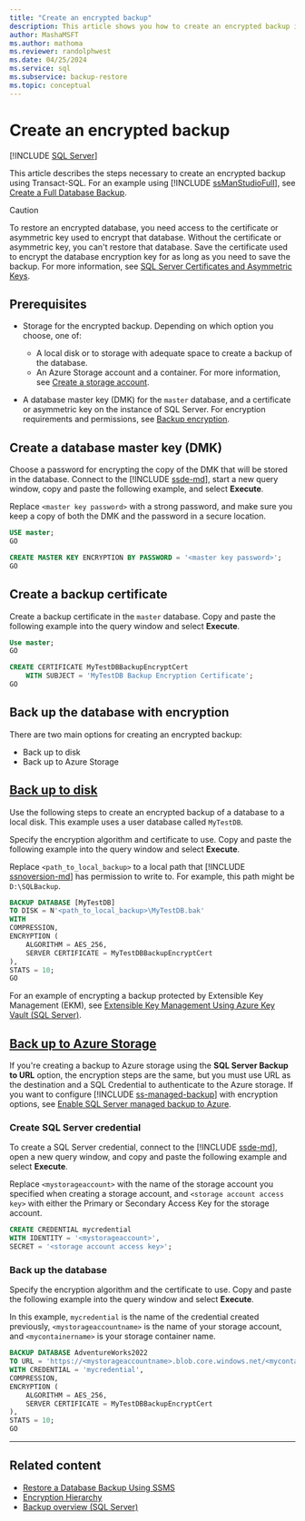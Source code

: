 ```yaml
---
title: "Create an encrypted backup"
description: This article shows you how to create an encrypted backup in SQL Server using Transact-SQL. You can back up to disk or to Azure Storage.
author: MashaMSFT
ms.author: mathoma
ms.reviewer: randolphwest
ms.date: 04/25/2024
ms.service: sql
ms.subservice: backup-restore
ms.topic: conceptual
---
```

# Create an encrypted backup

[!INCLUDE [SQL Server](../../includes/applies-to-version/sqlserver.md)]

This article describes the steps necessary to create an encrypted backup using Transact-SQL. For an example using [!INCLUDE [ssManStudioFull](../../includes/ssmanstudiofull-md.md)], see [Create a Full Database Backup](create-a-full-database-backup-sql-server.md).

> [!CAUTION]  
> To restore an encrypted database, you need access to the certificate or asymmetric key used to encrypt that database. Without the certificate or asymmetric key, you can't restore that database. Save the certificate used to encrypt the database encryption key for as long as you need to save the backup. For more information, see [SQL Server Certificates and Asymmetric Keys](../security/sql-server-certificates-and-asymmetric-keys.md).

## Prerequisites

- Storage for the encrypted backup. Depending on which option you choose, one of:

  - A local disk or to storage with adequate space to create a backup of the database.
  - An Azure Storage account and a container. For more information, see [Create a storage account](/azure/storage/common/storage-account-create).

- A database master key (DMK) for the `master` database, and a certificate or asymmetric key on the instance of SQL Server. For encryption requirements and permissions, see [Backup encryption](backup-encryption.md).

## Create a database master key (DMK)

Choose a password for encrypting the copy of the DMK that will be stored in the database. Connect to the [!INCLUDE [ssde-md](../../includes/ssde-md.md)], start a new query window, copy and paste the following example, and select **Execute**.

Replace `<master key password>` with a strong password, and make sure you keep a copy of both the DMK and the password in a secure location.

```sql
USE master;
GO

CREATE MASTER KEY ENCRYPTION BY PASSWORD = '<master key password>';
GO
```

## Create a backup certificate

Create a backup certificate in the `master` database. Copy and paste the following example into the query window and select **Execute**.

```sql
Use master;
GO

CREATE CERTIFICATE MyTestDBBackupEncryptCert
    WITH SUBJECT = 'MyTestDB Backup Encryption Certificate';
GO
```

## Back up the database with encryption

There are two main options for creating an encrypted backup:

- Back up to disk
- Back up to Azure Storage

## [Back up to disk](#tab/local)

Use the following steps to create an encrypted backup of a database to a local disk. This example uses a user database called `MyTestDB`.

Specify the encryption algorithm and certificate to use. Copy and paste the following example into the query window and select **Execute**.

Replace `<path_to_local_backup>` to a local path that [!INCLUDE [ssnoversion-md](../../includes/ssnoversion-md.md)] has permission to write to. For example, this path might be `D:\SQLBackup`.

```sql
BACKUP DATABASE [MyTestDB]
TO DISK = N'<path_to_local_backup>\MyTestDB.bak'
WITH
COMPRESSION,
ENCRYPTION (
    ALGORITHM = AES_256,
    SERVER CERTIFICATE = MyTestDBBackupEncryptCert
),
STATS = 10;
GO
```

For an example of encrypting a backup protected by Extensible Key Management (EKM), see [Extensible Key Management Using Azure Key Vault (SQL Server)](../security/encryption/extensible-key-management-using-azure-key-vault-sql-server.md).

## [Back up to Azure Storage](#tab/azure)

If you're creating a backup to Azure storage using the **SQL Server Backup to URL** option, the encryption steps are the same, but you must use URL as the destination and a SQL Credential to authenticate to the Azure storage. If you want to configure [!INCLUDE [ss-managed-backup](../../includes/ss-managed-backup-md.md)] with encryption options, see [Enable SQL Server managed backup to Azure](enable-sql-server-managed-backup-to-microsoft-azure.md).

### Create SQL Server credential

To create a SQL Server credential, connect to the [!INCLUDE [ssde-md](../../includes/ssde-md.md)], open a new query window, and copy and paste the following example and select **Execute**.

Replace `<mystorageaccount>` with the name of the storage account you specified when creating a storage account, and `<storage account access key>` with either the Primary or Secondary Access Key for the storage account.

```sql
CREATE CREDENTIAL mycredential
WITH IDENTITY = '<mystorageaccount>',
SECRET = '<storage account access key>';
```

### Back up the database

Specify the encryption algorithm and the certificate to use. Copy and paste the following example into the query window and select **Execute**.

In this example, `mycredential` is the name of the credential created previously, `<mystorageaccountname>` is the name of your storage account, and `<mycontainername>` is your storage container name.

```sql
BACKUP DATABASE AdventureWorks2022
TO URL = 'https://<mystorageaccountname>.blob.core.windows.net/<mycontainername>/AdventureWorks2022.bak'
WITH CREDENTIAL = 'mycredential',
COMPRESSION,
ENCRYPTION (
    ALGORITHM = AES_256,
    SERVER CERTIFICATE = MyTestDBBackupEncryptCert
),
STATS = 10;
GO
```

---

## Related content

- [Restore a Database Backup Using SSMS](restore-a-database-backup-using-ssms.md)
- [Encryption Hierarchy](../security/encryption/encryption-hierarchy.md)
- [Backup overview (SQL Server)](backup-overview-sql-server.md)
